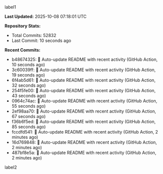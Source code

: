 
label1 
<!-- ACTIVITY_START -->
**Last Updated:** 2025-10-08 07:18:01 UTC

**Repository Stats:**
- Total Commits: 52832
- Last Commit: 10 seconds ago

**Recent Commits:**
- b48674325: 🤖 Auto-update README with recent activity (GitHub Action, 10 seconds ago)
- 3c60039ff: 🤖 Auto-update README with recent activity (GitHub Action, 19 seconds ago)
- 6f4ab5d61: 🤖 Auto-update README with recent activity (GitHub Action, 32 seconds ago)
- 254f5fe00: 🤖 Auto-update README with recent activity (GitHub Action, 43 seconds ago)
- 0964c74ac: 🤖 Auto-update README with recent activity (GitHub Action, 55 seconds ago)
- 2ef98aa70: 🤖 Auto-update README with recent activity (GitHub Action, 67 seconds ago)
- f36b6f5ed: 🤖 Auto-update README with recent activity (GitHub Action, 85 seconds ago)
- fccdfd541: 🤖 Auto-update README with recent activity (GitHub Action, 2 minutes ago)
- 16d769848: 🤖 Auto-update README with recent activity (GitHub Action, 2 minutes ago)
- 487bf8e5a: 🤖 Auto-update README with recent activity (GitHub Action, 2 minutes ago)
<!-- ACTIVITY_END -->

label2
